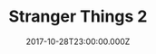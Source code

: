 ---
title: "Stranger Things 2"
date: 2017-10-28T23:00:00.000Z
permalink: /almanac/tv/2017-10-29-stranger-things-2/index.html
season: 2
rating: 3
---